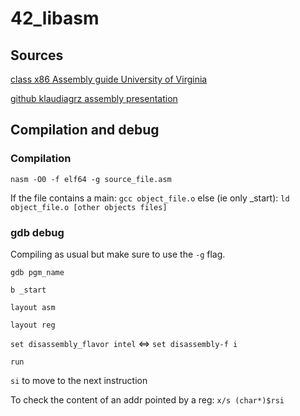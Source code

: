 
# 42_libasm


## Sources
[class x86 Assembly guide University of Virginia](https://www.cs.virginia.edu/~evans/cs216/guides/x86.html)

[github klaudiagrz assembly presentation](https://github.com/0xAX/asm?tab=readme-ov-file)


## Compilation and debug

### Compilation
`nasm -O0 -f elf64 -g source_file.asm`

If the file contains a main:
	`gcc object_file.o`
else (ie only _start):
	`ld object_file.o [other objects files]`

### gdb debug
Compiling as usual but make sure to use the `-g` flag.

`gdb pgm_name`

`b _start`

`layout asm`

`layout reg`

`set disassembly_flavor intel` <=> `set disassembly-f i`

`run`

`si` to move to the next instruction

To check the content of an addr pointed by a reg: `x/s (char*)$rsi`

